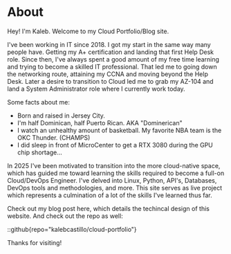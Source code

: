 # About
Hey! I'm Kaleb. Welcome to my Cloud Portfolio/Blog site.

I've been working in IT since 2018. I got my start in the same way many people have. Getting my A+ certification and landing that first Help Desk role. Since then, I've always spent a good amount of my free time learning and trying to become a skilled IT professional. That led me to going down the networking route, attaining my CCNA and moving beyond the Help Desk. Later a desire to transition to Cloud led me to grab my AZ-104 and land a System Administrator role where I currently work today.

Some facts about me:
- Born and raised in Jersey City.
- I'm half Dominican, half Puerto Rican. AKA "Dominerican"
- I watch an unhealthy amount of basketball. My favorite NBA team is the OKC Thunder. (CHAMPS)
- I did sleep in front of MicroCenter to get a RTX 3080 during the GPU chip shortage...

In 2025 I've been motivated to transition into the more cloud-native space, which has guided me toward learning the skills required to become a full-on Cloud/DevOps Engineer. I've delved into Linux, Python, API's, Databases, DevOps tools and methodologies, and more. This site serves as live project which represents a culmination of a lot of the skills I've learned thus far.

Check out my blog post here, which details the techincal design of this website. And check out the repo as well:

::github{repo="kalebcastillo/cloud-portfolio"}

Thanks for visiting!